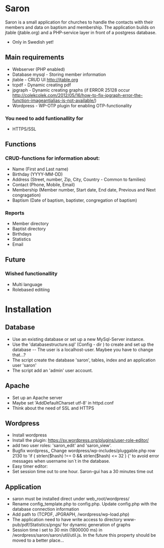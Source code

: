 # Saron
Saron is a small application for churches to handle the contacts with their members and data on baptism and membership. 
The application builds on jtable (jtable.org) and a PHP-service layer in front of a postgress database.
- Only in Swedish yet!

## Main requirements
- Webserver (PHP enabled)
- Database mysql - Storing member information
- jtable - CRUD UI http://jtable.org
- tcpdf - Dynamic creating pdf
- jpgraph - Dynamic creating graphs (if ERROR 25128 occur http://colekcolek.com/2012/05/16/how-to-fix-jpgraph-error-the-function-imageantialias-is-not-available/)
- Wordpress - WP-OTP plugin for enabling OTP-functionality

### You need to add funtionallity for
- HTTPS/SSL

## Functions
### CRUD-functions for information about:
- Name (First and Last name)
- Birthday (YYYY-MM-DD)
- Address (Street, number, Zip, City, Country - Common to families)
- Contact (Phone, Mobile, Email)
- Membership (Member number, Start date, End date, Previous and Next congragation)
- Baptism (Date of baptism, baptister, congregation of baptism)
### Reports 
- Member directory
- Baptist directory
- Birthdays
- Statistics
- Email

## Future
### Wished functionallity
- Multi language
- Rolebased editiing
 
# Installation
## Database
- Use an existing database or set up a new MySql-Server instance.
- Use the 'databasestructure.sql' (Config - dir ) to create and set up the database 
-- The user is a localhost-user. Maybee you have to change that...? 
- The script create the database 'saron', tables, index and an application user 'saron'
- The script add an 'admin' user account.  

## Apache
- Set up an Apache server
- Maybe set 'AddDefaultCharset utf-8' in httpd.conf 
- Think about the need of SSL and HTTPS

## Wordpress
- Install wordpress
- Install the plugin: https://sv.wordpress.org/plugins/user-role-editor/
- add two user roles: 'saron_edit' and 'saron_view'. 
- Bugfix wordpress_ Change wordpress/wp-includes/pluggable.php row 2130 to 'if ( strlen($hash) !== 0 && strlen($hash) <= 32 ) {' to avoid error messages when username isn´t in the database. 
- Easy timer editor: 
- Set session time out to one hour. Saron-gui has a 30 minutes time out 

## Application
- saron must be installed direct under web_root/wordpress/
- Rename config_template.php to config.php. Update config.php with the database connection information
- Add path to (TCPDF, JPGRAPH, /wordpress/wp-load.php)
- The application need to have write access to directory www-pub/pdf/Statistics/pngs/ for dynamic generation of graphs
- Session time i set to 30 min (1800000 ms) in /wordpress/saron/saron/util/util.js. In the future this property should be moved to a better place...
